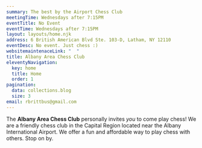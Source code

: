 ```yaml
---
summary: The best by the Airport Chess Club
meetingTime: Wednesdays after 7:15PM
eventTitle: No Event
eventTime: Wednesdays after 7:15PM
layout: layouts/home.njk
address: 6 British American Blvd Ste. 103-D, Latham, NY 12110
eventDesc: No event. Just chess :)
websitemaintenaceLink: "  "
title: Albany Area Chess Club
eleventyNavigation:
  key: home
  title: Home
  order: 1
pagination:
  data: collections.blog
  size: 3
email: rbrittbus@gmail.com
---
```


The **Albany Area Chess Club** personally invites *you* to come play chess! We are a friendly chess club in the Capital Region located near the Albany International Airport. We offer a fun and affordable way to play chess with others. Stop on by.

